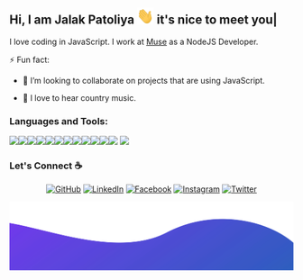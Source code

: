 <!--
**jalakpatoliya/jalakpatoliya** is a ✨ _special_ ✨ repository because its `README.md` (this file) appears on your GitHub profile.

Here are some ideas to get you started:

- 🔭 I’m currently working on ...
- 🌱 I’m currently learning ...
- 👯 I’m looking to collaborate on ...
- 🤔 I’m looking for help with ...
- 💬 Ask me about ...
- 📫 How to reach me: ...
- 😄 Pronouns: ...
- ⚡ Fun fact: ...
-->
## Hi, I am Jalak Patoliya <img src="https://raw.githubusercontent.com/ABSphreak/ABSphreak/master/gifs/Hi.gif" width="30px"> it's nice to meet you|

I love coding in JavaScript. I work at [Muse](https://in.musewearables.com/) as a NodeJS Developer.

⚡ Fun fact:
- 👯 I’m looking to collaborate on projects that are using JavaScript.
<!-- - 🌱 I’m currently learning JavaScript and mathematics required for ML and Data Science.
- :pencil2: I Write blogs on dev.to on free days. -->
- :musical_note: I love to hear country music.

### Languages and Tools:


<img align="left" src="https://img.icons8.com/color/64/000000/nodejs.png"/>
<img align="left" src="https://img.icons8.com/nolan/64/javascript.png"/>
<img align="left" src="https://img.icons8.com/bubbles/50/000000/react.png"/>
<img align="left" src="https://img.icons8.com/color/64/000000/redux.png"/>
<img align="left" src="https://img.icons8.com/color/64/000000/mongodb.png"/>
<img align="left" src="https://img.icons8.com/color/64/000000/postgreesql.png"/>
<img  src="https://img.icons8.com/color/64/000000/amazon-web-services.png"/>

<img align="left"  src="https://img.icons8.com/color/64/000000/amazon-s3.png"/>
<img align="left" src="https://img.icons8.com/color/64/000000/nginx.png"/>
<img align="left" src="https://img.icons8.com/windows/64/000000/github.png"/>
<img align="left" src="https://img.icons8.com/color/64/4a90e2/html-5.png"/>
<img align="left" src="https://img.icons8.com/color/64/4a90e2/css3.png"/>
<img src="https://img.icons8.com/color/64/4a90e2/visual-studio-code-insides.png"/>
</br>

### Let's Connect :coffee:
<p align="center">
	<a href="https://github.com/jalakpatoliya"><img src="https://img.icons8.com/bubbles/100/000000/github.png" alt="GitHub"/></a>
	<a href="https://www.linkedin.com/in/jalak-patoliya-66722410b/"><img src="https://img.icons8.com/bubbles/100/000000/linkedin.png" alt="LinkedIn"/></a>
	<a href="https://www.facebook.com/jalak.patolia/"><img src="https://img.icons8.com/bubbles/100/000000/facebook-new.png" alt="Facebook"/></a>
	<a href="https://www.instagram.com/jalak_patoliya/"><img src="https://img.icons8.com/bubbles/100/000000/instagram.png" alt="Instagram"/></a>
	<a href="https://twitter.com/JalakPatolia"><img src="https://img.icons8.com/bubbles/100/000000/twitter.png" alt="Twitter"/></a>
</p>

![alt text](./images/bottom.svg)


